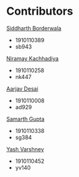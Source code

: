 # Contributors

[Siddharth Borderwala](https://github.com/siddharthborderwala)  
  * 1910110389
  * sb943

[Niramay Kachhadiya](https://github.com/niramay447)  
  * 1910110258
  * nk447

[Aarjav Desai](https://github.com/Aarjav-D)  
  * 1910110008
  * ad929

[Samarth Gupta](https://github.com/sgupta2501)  
  * 1910110338
  * sg384

[Yash Varshney](https://github.com/HelBlazer)
  * 1910110452
  * yv140